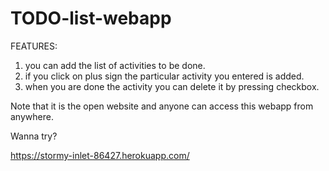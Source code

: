 # TODO-list-webapp

FEATURES:

1. you can add the list of activities to be done.
2. if you click on plus sign the particular activity you entered is added.
3. when you are done the activity you can delete it by pressing checkbox.

Note that it is the open website and anyone can access this webapp from anywhere.

Wanna try? 

https://stormy-inlet-86427.herokuapp.com/
 
 
